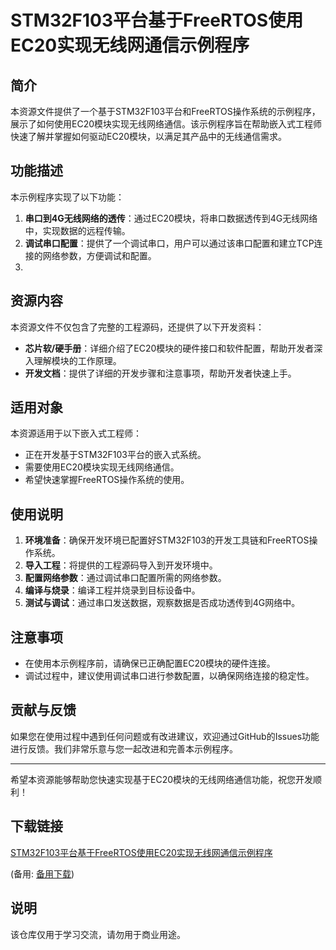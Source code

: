 # STM32F103平台基于FreeRTOS使用EC20实现无线网通信示例程序

## 简介
本资源文件提供了一个基于STM32F103平台和FreeRTOS操作系统的示例程序，展示了如何使用EC20模块实现无线网络通信。该示例程序旨在帮助嵌入式工程师快速了解并掌握如何驱动EC20模块，以满足其产品中的无线通信需求。

## 功能描述
本示例程序实现了以下功能：
1. **串口到4G无线网络的透传**：通过EC20模块，将串口数据透传到4G无线网络中，实现数据的远程传输。
2. **调试串口配置**：提供了一个调试串口，用户可以通过该串口配置和建立TCP连接的网络参数，方便调试和配置。
3. 
## 资源内容
本资源文件不仅包含了完整的工程源码，还提供了以下开发资料：
- **芯片软/硬手册**：详细介绍了EC20模块的硬件接口和软件配置，帮助开发者深入理解模块的工作原理。
- **开发文档**：提供了详细的开发步骤和注意事项，帮助开发者快速上手。

## 适用对象
本资源适用于以下嵌入式工程师：
- 正在开发基于STM32F103平台的嵌入式系统。
- 需要使用EC20模块实现无线网络通信。
- 希望快速掌握FreeRTOS操作系统的使用。

## 使用说明
1. **环境准备**：确保开发环境已配置好STM32F103的开发工具链和FreeRTOS操作系统。
2. **导入工程**：将提供的工程源码导入到开发环境中。
3. **配置网络参数**：通过调试串口配置所需的网络参数。
4. **编译与烧录**：编译工程并烧录到目标设备中。
5. **测试与调试**：通过串口发送数据，观察数据是否成功透传到4G网络中。

## 注意事项
- 在使用本示例程序前，请确保已正确配置EC20模块的硬件连接。
- 调试过程中，建议使用调试串口进行参数配置，以确保网络连接的稳定性。

## 贡献与反馈
如果您在使用过程中遇到任何问题或有改进建议，欢迎通过GitHub的Issues功能进行反馈。我们非常乐意与您一起改进和完善本示例程序。

---

希望本资源能够帮助您快速实现基于EC20模块的无线网络通信功能，祝您开发顺利！

## 下载链接
[STM32F103平台基于FreeRTOS使用EC20实现无线网通信示例程序](https://pan.quark.cn/s/565a3dbf9608) 

(备用: [备用下载](https://pan.baidu.com/s/1Ivk4BoCvCpsl5jp1CWyCyw?pwd=1234))

## 说明

该仓库仅用于学习交流，请勿用于商业用途。
